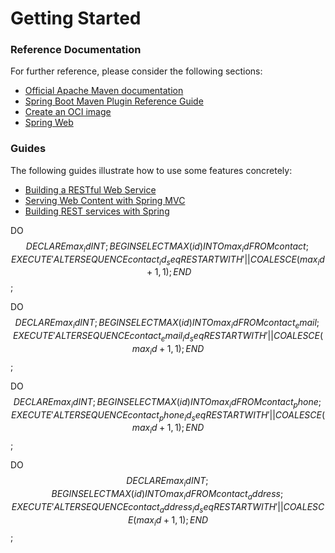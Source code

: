 # Getting Started

### Reference Documentation
For further reference, please consider the following sections:

* [Official Apache Maven documentation](https://maven.apache.org/guides/index.html)
* [Spring Boot Maven Plugin Reference Guide](https://docs.spring.io/spring-boot/docs/3.2.1/maven-plugin/reference/html/)
* [Create an OCI image](https://docs.spring.io/spring-boot/docs/3.2.1/maven-plugin/reference/html/#build-image)
* [Spring Web](https://docs.spring.io/spring-boot/docs/3.2.1/reference/htmlsingle/index.html#web)

### Guides
The following guides illustrate how to use some features concretely:

* [Building a RESTful Web Service](https://spring.io/guides/gs/rest-service/)
* [Serving Web Content with Spring MVC](https://spring.io/guides/gs/serving-web-content/)
* [Building REST services with Spring](https://spring.io/guides/tutorials/rest/)

DO $$
DECLARE
max_id INT;
BEGIN
SELECT MAX(id) INTO max_id FROM contact;
EXECUTE 'ALTER SEQUENCE contact_id_seq RESTART WITH ' || COALESCE(max_id + 1, 1);
END $$;


DO $$
DECLARE
max_id INT;
BEGIN
SELECT MAX(id) INTO max_id FROM contact_email;
EXECUTE 'ALTER SEQUENCE contact_email_id_seq RESTART WITH ' || COALESCE(max_id + 1, 1);
END $$;

DO $$
DECLARE
max_id INT;
BEGIN
SELECT MAX(id) INTO max_id FROM contact_phone;
EXECUTE 'ALTER SEQUENCE contact_phone_id_seq RESTART WITH ' || COALESCE(max_id + 1, 1);
END $$;

DO $$
DECLARE
max_id INT;
BEGIN
SELECT MAX(id) INTO max_id FROM contact_address;
EXECUTE 'ALTER SEQUENCE contact_address_id_seq RESTART WITH ' || COALESCE(max_id + 1, 1);
END $$;